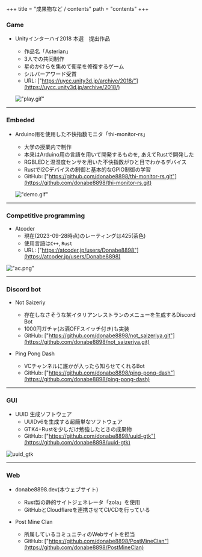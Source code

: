 +++
title = "成果物など / contents"
path = "contents"
+++

### Game

+ Unityインターハイ2018 本選　提出作品
    - 作品名「Asterian」
    - 3人での共同制作
    - 星のかけらを集めて衛星を修復するゲーム
    - シルバーアワード受賞
    - URL: ["https://uycc.unity3d.jp/archive/2018/"](https://uycc.unity3d.jp/archive/2018/)

    !["play.gif"](/Asterial.gif)

---
### Embeded
- Arduino用を使用した不快指数モニタ「thi-monitor-rs」
    - 大学の授業内で制作
    - 本来はArduino用の言語を用いて開発するものを, あえてRustで開発した
    - RGBLEDと温湿度センサを用いた不快指数がひと目でわかるデバイス
    - RustでI2Cデバイスの制御と基本的なGPIO制御の学習
    - GitHub: ["https://github.com/donabe8898/thi-monitor-rs.git"](https://github.com/donabe8898/thi-monitor-rs.git)

    !["demo.gif"](/thi-monitor-rs.gif)

---

### Competitive programming
- Atcoder
    - 現在(2023-09-28時点)のレーティングは425(茶色)
    - 使用言語は`C++`, `Rust`
    - URL: ["https://atcoder.jp/users/Donabe8898"](https://atcoder.jp/users/Donabe8898)


!["ac.png"](/atcoder.png)


---
### Discord bot

- Not Saizeriy
    - 存在しなさそうな某イタリアンレストランのメニューを生成するDiscord Bot
    - 1000円ガチャ(お酒OFFスイッチ付き)も実装
    - GitHub: ["https://github.com/donabe8898/not_saizeriya.git"](https://github.com/donabe8898/not_saizeriya.git)

- Ping Pong Dash
    - VCチャンネルに誰かが入ったら知らせてくれるBot
    - GitHub: ["https://github.com/donabe8898/ping-pong-dash"](https://github.com/donabe8898/ping-pong-dash)

---
### GUI

- UUID 生成ソフトウェア
    - UUIDv6を生成する超簡単なソフトウェア
    - GTK4+Rustを少しだけ勉強したときの成果物
    - GitHub: ["https://github.com/donabe8898/uuid-gtk"](https://github.com/donabe8898/uuid-gtk)

![uuid_gtk](/uuid.gif)

---
### Web

- donabe8898.dev(本ウェブサイト)
    - Rust製の静的サイトジェネレータ「zola」を使用
    - GitHubとCloudflareを連携させてCI/CDを行っている

- Post Mine Clan
    - 所属しているコミュニティのWebサイトを担当
    - GitHub: ["https://github.com/donabe8898/PostMineClan"](https://github.com/donabe8898/PostMineClan)


